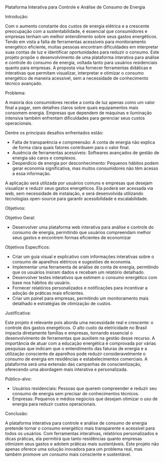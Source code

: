 Plataforma Interativa para Controle e Análise de Consumo de Energia

Introdução:

 Com o aumento constante dos custos de energia elétrica e a crescente preocupação com a sustentabilidade, é essencial que consumidores e empresas tenham um melhor entendimento sobre seus gastos energéticos. Tendo em vista a falta de ferramentas acessíveis para monitoramento energético eficiente, muitas pessoas encontram dificuldades em interpretar suas contas de luz e identificar oportunidades para reduzir o consumo.
 Este projeto propõe o desenvolvimento de uma plataforma interativa para análise e controle do consumo de energia, voltada tanto para usuários residenciais quanto para empresas. A proposta visa fornecer ferramentas didáticas e interativas que permitam visualizar, interpretar e otimizar o consumo energético de maneira acessível, sem a necessidade de conhecimento técnico avançado.
 
Problema:

 A maioria dos consumidores recebe a conta de luz apenas como um valor final a pagar, sem detalhes claros sobre quais equipamentos mais consomem energia. Empresas que dependem de máquinas e iluminação intensiva também enfrentam dificuldades para gerenciar seus custos operacionais.

Dentre os principais desafios enfrentados estão:

- Falta de transparência e compreensão: A conta de energia não explica de forma clara quais fatores contribuem para o valor final.
- Ausência de ferramentas acessíveis: Softwares avançados de gestão de energia são caros e complexos.
- Desperdício de energia por desconhecimento: Pequenos hábitos podem gerar economia significativa, mas muitos consumidores não têm acesso a essa informação.
  
A aplicação será utilizada por usuários comuns e empresas que desejam visualizar e reduzir seus gastos energéticos. Ela poderá ser acessada via web, sem necessidade de instalação, e será desenvolvida utilizando tecnologias open-source para garantir acessibilidade e escalabilidade.

Objetivos:

Objetivo Geral:

- Desenvolver uma plataforma web interativa para análise e controle do consumo de energia, permitindo que usuários compreendam melhor seus gastos e encontrem formas eficientes de economizar

Objetivos Específicos:

- Criar um guia visual e explicativo com informações interativas sobre o consumo de aparelhos elétricos e sugestões de economia.
- Implementar uma ferramenta de análise de conta de energia, permitindo que os usuários insiram dados e recebam um relatório detalhado.
- Desenvolver testes interativos que estimem o consumo energético com base nos hábitos do usuário.
- Fornecer relatórios personalizados e notificações para incentivar a adoção de práticas mais eficientes.
- Criar um painel para empresas, permitindo um monitoramento mais detalhado e estratégias de otimização de custos.
  
Justificativa:

 Este projeto é relevante pois aborda uma necessidade real e crescente: o controle dos gastos energéticos. O alto custo da eletricidade no Brasil impacta diretamente famílias e empresas, tornando essencial o desenvolvimento de ferramentas que auxiliem na gestão desse recurso.
 A importância de atuar com a educação energética é comprovada por várias pesquisas que indicam que o entendimento das faturas de energia e a utilização consciente de aparelhos pode reduzir consideravelmente o consumo de energia em residências e estabelecimentos comerciais. A plataforma será uma extensão das campanhas de conscientização, oferecendo uma abordagem mais interativa e personalizada.
 
Público-alvo:

- Usuários residenciais: Pessoas que querem compreender e reduzir seu consumo de energia sem precisar de conhecimentos técnicos.
- Empresas: Pequenos e médios negócios que desejam otimizar o uso de energia para reduzir custos operacionais.
  
Conclusão:

 A plataforma interativa para controle e análise de consumo de energia pretende tornar o consumo energético mais transparente e acessível para todos os usuários. Com ferramentas interativas, relatórios personalizados e dicas práticas, ela permitirá que tanto residências quanto empresas otimizem seus gastos e adotem práticas mais sustentáveis. Este projeto não apenas oferece uma solução inovadora para um problema real, mas também promove um consumo mais consciente e sustentável.
